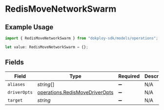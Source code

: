 # RedisMoveNetworkSwarm

## Example Usage

```typescript
import { RedisMoveNetworkSwarm } from "dokploy-sdk/models/operations";

let value: RedisMoveNetworkSwarm = {};
```

## Fields

| Field                                                                            | Type                                                                             | Required                                                                         | Description                                                                      |
| -------------------------------------------------------------------------------- | -------------------------------------------------------------------------------- | -------------------------------------------------------------------------------- | -------------------------------------------------------------------------------- |
| `aliases`                                                                        | *string*[]                                                                       | :heavy_minus_sign:                                                               | N/A                                                                              |
| `driverOpts`                                                                     | [operations.RedisMoveDriverOpts](../../models/operations/redismovedriveropts.md) | :heavy_minus_sign:                                                               | N/A                                                                              |
| `target`                                                                         | *string*                                                                         | :heavy_minus_sign:                                                               | N/A                                                                              |